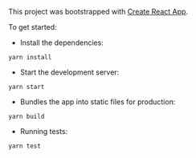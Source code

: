 This project was bootstrapped with [Create React App](https://github.com/facebookincubator/create-react-app).

To get started:

- Install the dependencies:

`yarn install`

- Start the development server:

`yarn start`

- Bundles the app into static files for production:

`yarn build`

- Running tests:

`yarn test`
